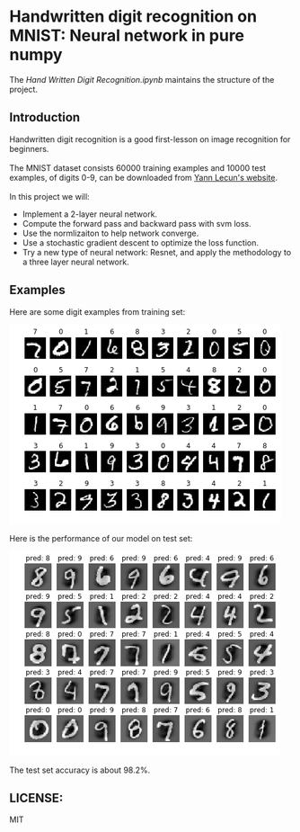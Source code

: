 # Handwritten digit recognition on MNIST: Neural network in pure numpy

The *Hand Written Digit Recognition.ipynb* maintains the structure of the project.

## Introduction

Handwritten digit recognition is a good first-lesson on image recognition for beginners.
<br />  
The MNIST dataset consists 60000 training examples and 10000 test examples, of digits 0-9, can be downloaded from [Yann Lecun's website](http://yann.lecun.com/exdb/mnist/).
<br />  
In this project we will:

- Implement a 2-layer neural network.
- Compute the forward pass and backward pass with svm loss.
- Use the normlizaiton to help network converge.
- Use a stochastic gradient descent to optimize the loss function.
- Try a new type of neural network: Resnet, and apply the methodology to a three layer neural network.

## Examples

Here are some digit examples from training set:

<img src = "img/trsetimg.png">

Here is the performance of our model on test set:

<img src = "img/predimg.png">

The test set accuracy is about 98.2%.

## LICENSE:

MIT

